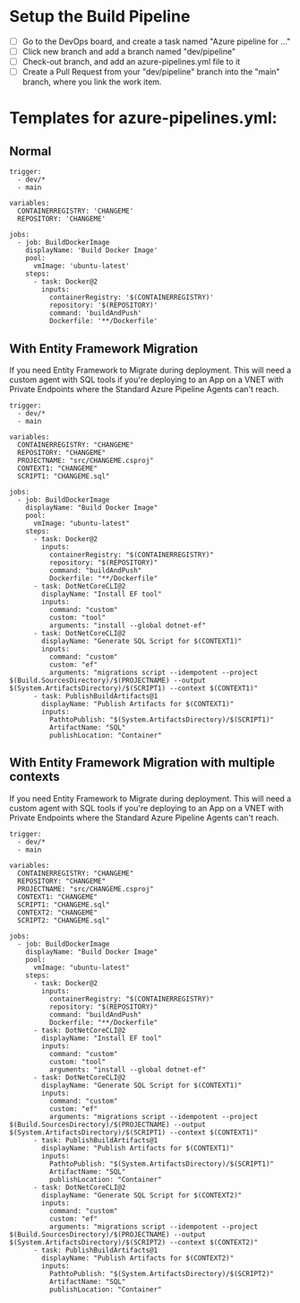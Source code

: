 # Setup the Build Pipeline

- [ ] Go to the DevOps board, and create a task named "Azure pipeline for ..."
- [ ] Click new branch and add a branch named "dev/pipeline"
- [ ] Check-out branch, and add an azure-pipelines.yml file to it
- [ ] Create a Pull Request from your "dev/pipeline" branch into the "main" branch, where you link the work item.

# Templates for azure-pipelines.yml:

## Normal

```YML
trigger:
  - dev/*
  - main

variables:
  CONTAINERREGISTRY: 'CHANGEME'
  REPOSITORY: 'CHANGEME'

jobs:
  - job: BuildDockerImage
    displayName: 'Build Docker Image'
    pool:
      vmImage: 'ubuntu-latest'
    steps:
      - task: Docker@2
        inputs:
          containerRegistry: '$(CONTAINERREGISTRY)'
          repository: '$(REPOSITORY)'
          command: 'buildAndPush'
          Dockerfile: '**/Dockerfile'
```

## With Entity Framework Migration

If you need Entity Framework to Migrate during deployment. This will need a custom agent with SQL tools if you're deploying to an App on a VNET with Private Endpoints where the Standard Azure Pipeline Agents can't reach.

```YML
trigger:
  - dev/*
  - main

variables:
  CONTAINERREGISTRY: "CHANGEME"
  REPOSITORY: "CHANGEME"
  PROJECTNAME: "src/CHANGEME.csproj"
  CONTEXT1: "CHANGEME"
  SCRIPT1: "CHANGEME.sql"

jobs:
  - job: BuildDockerImage
    displayName: "Build Docker Image"
    pool:
      vmImage: "ubuntu-latest"
    steps:
      - task: Docker@2
        inputs:
          containerRegistry: "$(CONTAINERREGISTRY)"
          repository: "$(REPOSITORY)"
          command: "buildAndPush"
          Dockerfile: "**/Dockerfile"
      - task: DotNetCoreCLI@2
        displayName: "Install EF tool"
        inputs:
          command: "custom"
          custom: "tool"
          arguments: "install --global dotnet-ef"
      - task: DotNetCoreCLI@2
        displayName: "Generate SQL Script for $(CONTEXT1)"
        inputs:
          command: "custom"
          custom: "ef"
          arguments: "migrations script --idempotent --project $(Build.SourcesDirectory)/$(PROJECTNAME) --output $(System.ArtifactsDirectory)/$(SCRIPT1) --context $(CONTEXT1)"
      - task: PublishBuildArtifacts@1
        displayName: "Publish Artifacts for $(CONTEXT1)"
        inputs:
          PathtoPublish: "$(System.ArtifactsDirectory)/$(SCRIPT1)"
          ArtifactName: "SQL"
          publishLocation: "Container"
```

## With Entity Framework Migration with multiple contexts

If you need Entity Framework to Migrate during deployment. This will need a custom agent with SQL tools if you're deploying to an App on a VNET with Private Endpoints where the Standard Azure Pipeline Agents can't reach.

```YML
trigger:
  - dev/*
  - main

variables:
  CONTAINERREGISTRY: "CHANGEME"
  REPOSITORY: "CHANGEME"
  PROJECTNAME: "src/CHANGEME.csproj"
  CONTEXT1: "CHANGEME"
  SCRIPT1: "CHANGEME.sql"
  CONTEXT2: "CHANGEME"
  SCRIPT2: "CHANGEME.sql"

jobs:
  - job: BuildDockerImage
    displayName: "Build Docker Image"
    pool:
      vmImage: "ubuntu-latest"
    steps:
      - task: Docker@2
        inputs:
          containerRegistry: "$(CONTAINERREGISTRY)"
          repository: "$(REPOSITORY)"
          command: "buildAndPush"
          Dockerfile: "**/Dockerfile"
      - task: DotNetCoreCLI@2
        displayName: "Install EF tool"
        inputs:
          command: "custom"
          custom: "tool"
          arguments: "install --global dotnet-ef"
      - task: DotNetCoreCLI@2
        displayName: "Generate SQL Script for $(CONTEXT1)"
        inputs:
          command: "custom"
          custom: "ef"
          arguments: "migrations script --idempotent --project $(Build.SourcesDirectory)/$(PROJECTNAME) --output $(System.ArtifactsDirectory)/$(SCRIPT1) --context $(CONTEXT1)"
      - task: PublishBuildArtifacts@1
        displayName: "Publish Artifacts for $(CONTEXT1)"
        inputs:
          PathtoPublish: "$(System.ArtifactsDirectory)/$(SCRIPT1)"
          ArtifactName: "SQL"
          publishLocation: "Container"
      - task: DotNetCoreCLI@2
        displayName: "Generate SQL Script for $(CONTEXT2)"
        inputs:
          command: "custom"
          custom: "ef"
          arguments: "migrations script --idempotent --project $(Build.SourcesDirectory)/$(PROJECTNAME) --output $(System.ArtifactsDirectory)/$(SCRIPT2) --context $(CONTEXT2)"
      - task: PublishBuildArtifacts@1
        displayName: "Publish Artifacts for $(CONTEXT2)"
        inputs:
          PathtoPublish: "$(System.ArtifactsDirectory)/$(SCRIPT2)"
          ArtifactName: "SQL"
          publishLocation: "Container"
```
